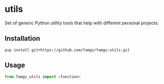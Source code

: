 # utils
Set of generic Python utility tools that help with different personal projects.

Installation
-----
```
pip install git+https://github.com/famgz/famgz-utils.git
```

Usage
-----
```python
from famgz_utils import <function>
```

